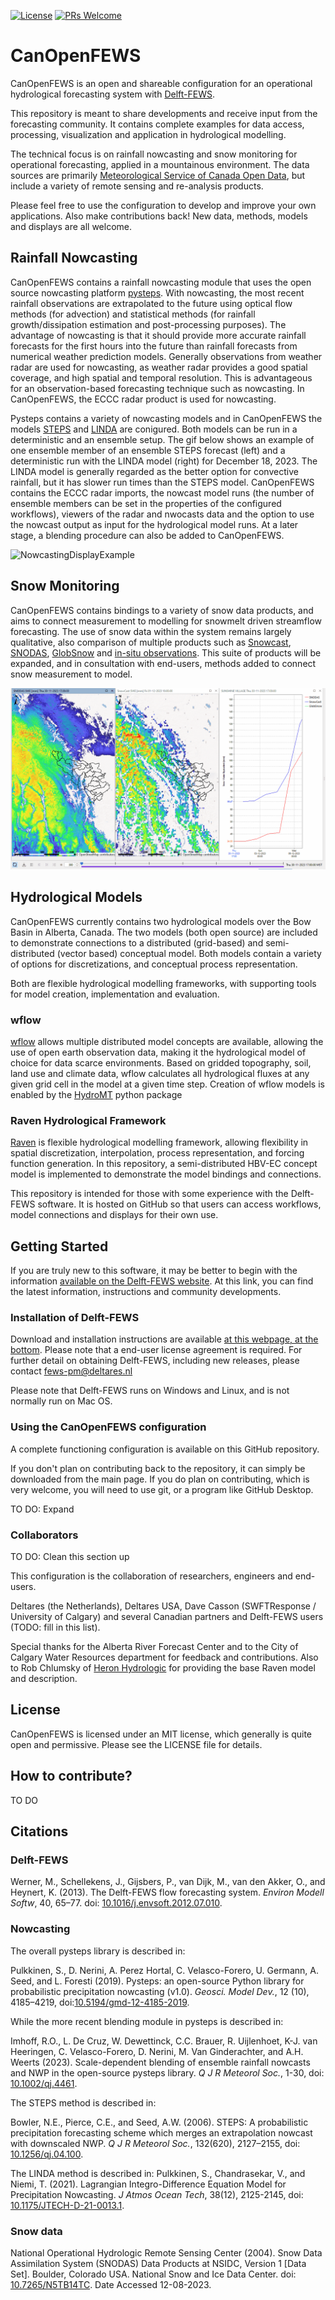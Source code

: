[![License](https://img.shields.io/badge/license-MIT-green)](./LICENSE.md)
[![PRs Welcome](https://img.shields.io/badge/PRs-welcome-brightgreen.svg?style=flat-square)](https://github.com/Deltares/CanOpenFEWS/pulls)

# CanOpenFEWS

CanOpenFEWS is an open and shareable configuration for an operational hydrological forecasting system with [Delft-FEWS](https://oss.deltares.nl/web/delft-fews).

This repository is meant to share developments and receive input from the forecasting community. It contains complete examples for data access, processing, visualization and application in hydrological modelling.

The technical focus is on rainfall nowcasting and snow monitoring for operational forecasting, applied in a mountainous environment. The data sources are primarily [Meteorological Service of Canada Open Data](https://eccc-msc.github.io/open-data/readme_en/), but include a variety of remote sensing and re-analysis products.

Please feel free to use the configuration to develop and improve your own applications. Also make contributions back! New data, methods, models and displays are all welcome.


## Rainfall Nowcasting

CanOpenFEWS contains a rainfall nowcasting module that uses the open source nowcasting platform [pysteps](https://pysteps.readthedocs.io/en/latest/). With nowcasting, the most recent rainfall observations are extrapolated to the future using optical flow methods (for advection) and statistical methods (for rainfall growth/dissipation estimation and post-processing purposes). The advantage of nowcasting is that it should provide more accurate rainfall forecasts for the first hours into the future than rainfall forecasts from numerical weather prediction models. Generally observations from weather radar are used for nowcasting, as weather radar provides a good spatial coverage, and high spatial and temporal resolution. This is advantageous for an observation-based forecasting technique such as nowcasting. In CanOpenFEWS, the ECCC radar product is used for nowcasting. 

Pysteps contains a variety of nowcasting models and in CanOpenFEWS the models [STEPS](https://pysteps.readthedocs.io/en/latest/auto_examples/plot_steps_nowcast.html#sphx-glr-auto-examples-plot-steps-nowcast-py) and [LINDA](https://pysteps.readthedocs.io/en/latest/auto_examples/linda_nowcasts.html#sphx-glr-auto-examples-linda-nowcasts-py) are conigured. Both models can be run in a deterministic and an ensemble setup. The gif below shows an example of one ensemble member of an ensemble STEPS forecast (left) and a deterministic run with the LINDA model (right) for December 18, 2023. The LINDA model is generally regarded as the better option for convective rainfall, but it has slower run times than the STEPS model. CanOpenFEWS contains the ECCC radar imports, the nowcast model runs (the number of ensemble members can be set in the properties of the configured workflows), viewers of the radar and nwocasts data and the option to use the nowcast output as input for the hydrological model runs. At a later stage, a blending procedure can also be added to CanOpenFEWS. 

![NowcastingDisplayExample](docs/gif_nowcast_20231218.gif)


## Snow Monitoring

CanOpenFEWS contains bindings to a variety of snow data products, and aims to connect measurement to modelling for snowmelt driven streamflow forecasting. The use of snow data within the system remains largely qualitative, also comparison of multiple products such as [Snowcast](http://www.snowcast.ca/), [SNODAS](https://nsidc.org/data/g02158/versions/1), [GlobSnow](https://www.globsnow.info/) and [in-situ observations](https://rivers.alberta.ca/). This suite of products will be expanded, and in consultation with end-users, methods added to connect snow measurement to model.

![SnowDisplayExample](docs/SnowGIF.gif)

## Hydrological Models

CanOpenFEWS currently contains two hydrological models over the Bow Basin in Alberta, Canada. The two models (both open source) are included to demonstrate connections to a distributed (grid-based) and semi-distributed (vector based) conceptual model. Both models contain a variety of options for discretizations, and conceptual process representation.

Both are flexible hydrological modelling frameworks, with supporting tools for model creation, implementation and evaluation.

### wflow

[wflow](https://deltares.github.io/Wflow.jl/stable/) allows multiple distributed model concepts are available, allowing the use of open earth observation data, making it the hydrological model of choice for data scarce environments. Based on gridded topography, soil, land use and climate data, wflow calculates all hydrological fluxes at any given grid cell in the model at a given time step. Creation of wflow models is enabled by the [HydroMT](https://deltares.github.io/hydromt/latest/) python package

### Raven Hydrological Framework


[Raven](http://raven.uwaterloo.ca/) is flexible hydrological modelling framework, allowing flexibility in spatial discretization, interpolation, process representation, and forcing function generation. In this repository, a semi-distributed HBV-EC concept model is implemented to demonstrate the model bindings and connections.

This repository is intended for those with some experience with the Delft-FEWS software.
It is hosted on GitHub so that users can access workflows, model connections and displays for their own use.



## Getting Started

If you are truly new to this software, it may be better to begin with the information [available on the Delft-FEWS website](https://oss.deltares.nl/web/delft-fews). At this link, you can find the latest information, instructions and community developments.

### Installation of Delft-FEWS

Download and installation instructions are available [at this webpage, at the bottom](https://oss.deltares.nl/web/delft-fews/about-delft-fews). Please note that a end-user license agreement is required. For further detail on obtaining Delft-FEWS, including new releases, please contact fews-pm@deltares.nl

Please note that Delft-FEWS runs on Windows and Linux, and is not normally run on Mac OS.

### Using the CanOpenFEWS configuration

A complete functioning configuration is available on this GitHub repository.

If you don't plan on contributing back to the repository, it can simply be downloaded from the main page. If you do plan on contributing, which is very welcome, you will need to use git, or a program like GitHub Desktop.

TO DO: Expand

### Collaborators
TO DO: Clean this section up

This configuration is the collaboration of researchers, engineers and end-users.


Deltares (the Netherlands), Deltares USA, Dave Casson (SWFTResponse / University of Calgary) and several Canadian partners and Delft-FEWS users (TODO: fill in this list).

Special thanks for the Alberta River Forecast Center and to the City of Calgary Water Resources department for feedback and contributions. Also to Rob Chlumsky of [Heron Hydrologic](https://heronhydrologic.ca/) for providing the base Raven model and description.

## License

CanOpenFEWS is licensed under an MIT license, which generally is quite open and permissive. Please see the LICENSE file for details.

## How to contribute?
TO DO

## Citations

### Delft-FEWS
Werner, M., Schellekens, J., Gijsbers, P., van Dijk, M., van den Akker, O., and Heynert, K. (2013). The Delft-FEWS flow forecasting system. *Environ Modell Softw*, 40, 65–77. doi: [10.1016/j.envsoft.2012.07.010](https://doi.org/10.1016/j.envsoft.2012.07.010).

### Nowcasting
The overall pysteps library is described in:

Pulkkinen, S., D. Nerini, A. Perez Hortal, C. Velasco-Forero, U. Germann, A. Seed, and L. Foresti (2019). Pysteps: an open-source Python library for probabilistic precipitation nowcasting (v1.0). *Geosci. Model Dev.*, 12 (10), 4185–4219, doi:[10.5194/gmd-12-4185-2019](https://doi.org/10.5194/gmd-12-4185-2019).

While the more recent blending module in pysteps is described in:

Imhoff, R.O., L. De Cruz, W. Dewettinck, C.C. Brauer, R. Uijlenhoet, K-J. van Heeringen, 
C. Velasco-Forero, D. Nerini, M. Van Ginderachter, and A.H. Weerts (2023). Scale-dependent blending of ensemble rainfall nowcasts and NWP in the open-source pysteps library. *Q J R Meteorol Soc.*, 1-30, doi: [10.1002/qj.4461](https://doi.org/10.1002/qj.4461).

The STEPS method is described in:

Bowler, N.E., Pierce, C.E., and Seed, A.W. (2006). STEPS: A probabilistic precipitation forecasting scheme which merges an extrapolation nowcast with downscaled NWP. *Q J R Meteorol Soc.*, 132(620), 2127–2155, doi: [10.1256/qj.04.100](https://doi.org/10.1256/qj.04.100).

The LINDA method is described in:
Pulkkinen, S., Chandrasekar, V., and Niemi, T. (2021). Lagrangian Integro-Difference Equation Model for Precipitation Nowcasting. *J Atmos Ocean Tech*, 38(12), 2125-2145, doi: [10.1175/JTECH-D-21-0013.1](https://doi.org/10.1175/JTECH-D-21-0013.1).

### Snow data
National Operational Hydrologic Remote Sensing Center (2004). Snow Data Assimilation System (SNODAS) Data Products at NSIDC, Version 1 [Data Set]. Boulder, Colorado USA. National Snow and Ice Data Center. doi: [10.7265/N5TB14TC](https://doi.org/10.7265/N5TB14TC). Date Accessed 12-08-2023.
